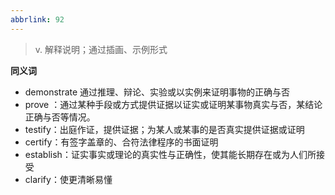```yaml
---
abbrlink: 92
---
```

> v. 解释说明；通过插画、示例形式

**同义词**

- demonstrate 通过推理、辩论、实验或以实例来证明事物的正确与否
- prove ：通过某种手段或方式提供证据以证实或证明某事物真实与否，某结论正确与否等情况。
- testify：出庭作证，提供证据；为某人或某事的是否真实提供证据或证明
- certify：有签字盖章的、合符法律程序的书面证明
- establish：证实事实或理论的真实性与正确性，使其能长期存在或为人们所接受
- clarify：使更清晰易懂